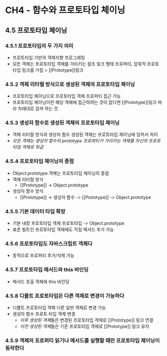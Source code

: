 # CH4 - 함수와 프로토타입 체이닝

## 4.5 프로토타입 체이닝
### 4.5.1 프로토타입의 두 가지 의미
  - 프로토타입 기반의 객체지향 프로그래밍
  - 모든 객체는 프로토타입 객체를 가리키는 참조 링크 형태 프로퍼티, 암묵적 프로토타입 링크를 가짐 = [[Prototype]]링크
### 4.5.2 객체 리터럴 방식으로 생성된 객체의 프로토타입 체이닝
  - 프로토타입 체이닝으로 프로토타입 객체 프로퍼티 접근 가능
  - 프로토타입 체이닝이란 해당 객체에 접근하려는 것이 없다면 [[Prototype]]링크 따라 차례대로 검색 하는 것

### 4.5.3 생성자 함수로 생성된 객체의 프로토타입 체이닝
  - 객체 리터럴 방식과 생성자 함수 생성된 객체는 프로토타입 체이닝에 있어서 차이
  - *모든 객체는 생성자 함수의 prototype 프로퍼티가 가리키는 객체를 자신의 프로토 타입 객체로 취급*

### 4.5.4 프로토타입 체이닝의 종점
  - Object.prototype 객체는 프로토타입 체이닝의 종점
  - 객체 리터럴 방식 
      + [[Prototype]] -> Object.prototype
  - 생성자 함수 방식
      + [[Prototype]] -> 생성자 함수 -> [[Prototype]] -> Object.prototype

### 4.5.5 기본 데이터 타입 확장
  - 기본 내장 프로토타입 객체 프로토타입 -> Object.prototype
  - 표준 빌트인 프로토타입 객체에도 직접 메서드 추가 가능

### 4.5.6 프로토타입도 자바스크립트 객체다
  - 동적으로 프로퍼티 추가/삭제 가능

### 4.5.7 프로토타입 메서드와 this 바인딩
  - 메서드 호출 객체에 this 바인딩

### 4.5.8 디폴트 프로토타입은 다른 객체로 변경이 가능하다
  - 디폴트 프로토타입 객체 다른 일반 객체로 변경 가능
  - 생성자 함수 프로토 타입 객체 변경
      + *이후 생성된 객체*들은 변경된 프로토타입 객체로 [[Prototype]] 링크 연결
      + *이전 생성된 객체*들은 기존 프로토타입 객체로 [[Prototype]] 링크 유지

### 4.5.9 객체의 프로퍼티 읽기나 메서드를 실행할 때만 프로토타입 체이닝이 동작한다
